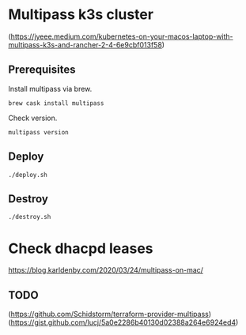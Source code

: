 # Multipass k3s cluster
(https://jyeee.medium.com/kubernetes-on-your-macos-laptop-with-multipass-k3s-and-rancher-2-4-6e9cbf013f58)

## Prerequisites
Install multipass via brew.
```
brew cask install multipass
```
Check version.
```
multipass version
```
## Deploy
```
./deploy.sh
```
## Destroy
```
./destroy.sh
```
# Check dhacpd leases
https://blog.karldenby.com/2020/03/24/multipass-on-mac/

## TODO 
(https://github.com/Schidstorm/terraform-provider-multipass)
(https://gist.github.com/lucj/5a0e2286b40130d02388a264e6924ed4)